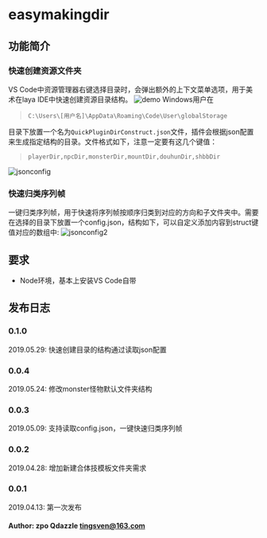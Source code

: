# easymakingdir

## 功能简介

### **快速创建资源文件夹**

VS Code中资源管理器右键选择目录时，会弹出额外的上下文菜单选项，用于美术在laya IDE中快速创建资源目录结构。
![demo](https://i.loli.net/2019/04/13/5cb1aaf7b4db0.gif)
Windows用户在
> `C:\Users\[用户名]\AppData\Roaming\Code\User\globalStorage`

目录下放置一个名为`QuickPluginDirConstruct.json`文件，插件会根据json配置来生成指定结构的目录。文件格式如下，注意一定要有这几个键值：
> `playerDir,npcDir,monsterDir,mountDir,douhunDir,shbbDir`

![jsonconfig](https://i.loli.net/2019/05/29/5cee4a9a03f3049118.png)

### **快速归类序列帧**

一键归类序列帧，用于快速将序列帧按顺序归类到对应的方向和子文件夹中。需要在选择的目录下放置一个config.json，结构如下，可以自定义添加内容到struct键值对应的数组中:
![jsonconfig2](https://i.loli.net/2019/05/09/5cd3e686d2efe.png)

## 要求

- Node环境，基本上安装VS Code自带

## 发布日志

### 0.1.0

2019.05.29: 快速创建目录的结构通过读取json配置

### 0.0.4

2019.05.24: 修改monster怪物默认文件夹结构

### 0.0.3

2019.05.09: 支持读取config.json，一键快速归类序列帧

### 0.0.2

2019.04.28: 增加新建合体技模板文件夹需求

### 0.0.1

2019.04.13: 第一次发布

#### Author: zpo Qdazzle tingsven@163.com